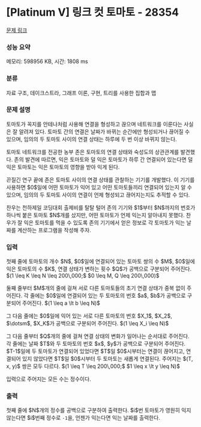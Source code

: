 # [Platinum V] 링크 컷 토마토 - 28354 

[문제 링크](https://www.acmicpc.net/problem/28354) 

### 성능 요약

메모리: 598956 KB, 시간: 1808 ms

### 분류

자료 구조, 데이크스트라, 그래프 이론, 구현, 트리를 사용한 집합과 맵

### 문제 설명

<p>토마토가 꼭지를 안테나처럼 사용해 연결을 형성하고 끊으며 네트워크를 이룬다는 사실은 잘 알려져 있다. 토마토 간의 연결은 날짜가 바뀌는 순간에만 형성되거나 끊어질 수 있으며, 임의의 두 토마토 사이의 연결 상태는 하루에 두 번 이상 바뀌지 않는다.</p>

<p>토마토 네트워크를 전공한 농부 존은 토마토의 연결 상태와 숙성도의 상관관계를 발견했다. 존의 발견에 따르면, 익은 토마토와 덜 익은 토마토가 하루 간 연결되어 있는다면 덜 익은 토마토는 익은 토마토의 영향을 받아 익게 된다.</p>

<p>끈질긴 연구 끝에 존은 토마토 사이의 연결 상태를 관찰하는 기기를 개발했다. 이 기기를 사용하면 $0$일에 어떤 토마토가 익어 있고 어떤 토마토들끼리 연결되어 있는지 알 수 있으며, 임의의 두 토마토 사이의 연결이 언제 형성되고 끊어지는지도 추적할 수 있다.</p>

<p>찬우는 천하제일 코딩대회 출제비를 탈탈 털어 존의 기기와 $1$부터 $N$까지의 번호가 하나씩 붙은 토마토 $N$개를 샀지만, 어떤 토마토가 언제 익는지 알아내지 못했다. 찬우가 잘 익은 토마토를 먹을 수 있도록 존의 기기에서 얻은 정보로 각 토마토가 익는 날짜를 계산하는 프로그램을 작성해 주자.</p>

### 입력 

 <p>첫째 줄에 토마토의 개수 $N$, $0$일에 연결되어 있는 토마토 쌍의 수 $M$, $0$일에 익은 토마토의 수 $K$, 연결 상태가 변하는 횟수 $Q$가 공백으로 구분되어 주어진다. $(1 \leq K \leq N \leq 200\,000;$ $0 \leq M, Q \leq 200\,000)$</p>

<p>둘째 줄부터 $M$개의 줄에 걸쳐 서로 다른 토마토들의 초기 연결 상태가 중복 없이 주어진다. 각 줄에는 $0$일에 연결되어 있는 두 토마토의 번호 $a$, $b$가 공백으로 구분되어 주어진다. $(1 \leq a \lt b \leq N)$</p>

<p>그 다음 줄에는 $0$일에 익어 있는 서로 다른 토마토의 번호 $X_1$, $X_2$, $\dotsm$, $X_K$가 공백으로 구분되어 주어진다. $(1 \leq X_i \leq N)$</p>

<p>그 다음 줄부터 $Q$개의 줄에 걸쳐 연결 상태의 변화가 일어나는 순서대로 주어진다. 각 줄에는 날짜 $T$와 두 토마토의 번호 $x$, $y$가 공백으로 구분되어 주어진다. $T-1$일에 두 토마토가 연결되어 있었다면 $T$일 $0$시부터는 연결이 끊어지고, 연결되어 있지 않았다면 $T$일 $0$시부터 두 토마토는 새롭게 연결된다. 주어지는 $(T, x, y)$ 쌍은 모두 다르다. $(1 \leq T \leq 200\,000;$ $1 \leq x \lt y \leq N)$</p>

<p>입력으로 주어지는 모든 수는 정수이다.</p>

### 출력 

 <p>첫째 줄에 $N$개의 정수를 공백으로 구분하여 출력한다. $i$번 토마토가 영원히 익지 않는다면 $i$번째 정수로 <code>-1</code>을, 언젠가 익는다면 익는 날짜를 출력한다.</p>

